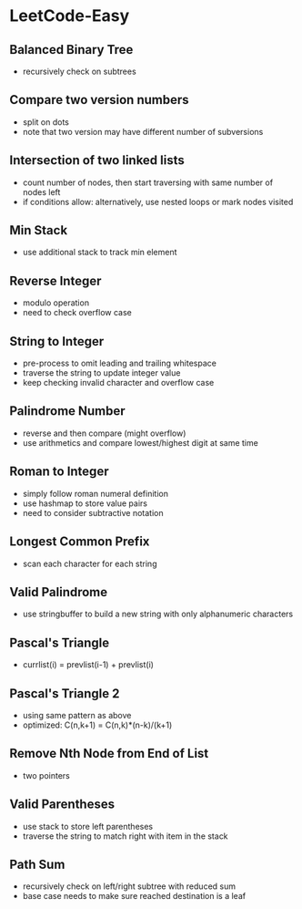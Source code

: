 LeetCode-Easy
========

## Balanced Binary Tree
* recursively check on subtrees

## Compare two version numbers
* split on dots
* note that two version may have different number of subversions

## Intersection of two linked lists
* count number of nodes, then start traversing with same number of nodes left
* if conditions allow: alternatively, use nested loops or mark nodes visited

## Min Stack
* use additional stack to track min element

## Reverse Integer
* modulo operation
* need to check overflow case

## String to Integer
* pre-process to omit leading and trailing whitespace
* traverse the string to update integer value
* keep checking invalid character and overflow case

## Palindrome Number
* reverse and then compare (might overflow)
* use arithmetics and compare lowest/highest digit at same time

## Roman to Integer
* simply follow roman numeral definition
* use hashmap to store value pairs
* need to consider subtractive notation

## Longest Common Prefix
* scan each character for each string

## Valid Palindrome
* use stringbuffer to build a new string with only alphanumeric characters

## Pascal's Triangle
* currlist(i) = prevlist(i-1) + prevlist(i)

## Pascal's Triangle 2
* using same pattern as above
* optimized: C(n,k+1) = C(n,k)*(n-k)/(k+1)

## Remove Nth Node from End of List
* two pointers

## Valid Parentheses
* use stack to store left parentheses
* traverse the string to match right with item in the stack

## Path Sum
* recursively check on left/right subtree with reduced sum
* base case needs to make sure reached destination is a leaf